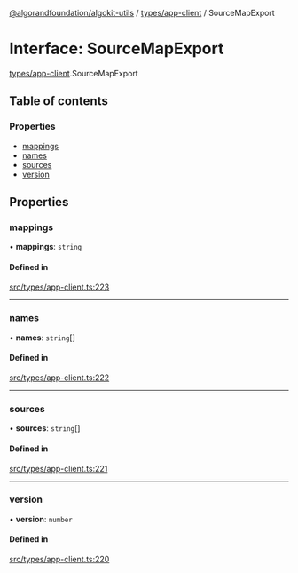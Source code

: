 [@algorandfoundation/algokit-utils](../README.md) / [types/app-client](../modules/types_app_client.md) / SourceMapExport

# Interface: SourceMapExport

[types/app-client](../modules/types_app_client.md).SourceMapExport

## Table of contents

### Properties

- [mappings](types_app_client.SourceMapExport.md#mappings)
- [names](types_app_client.SourceMapExport.md#names)
- [sources](types_app_client.SourceMapExport.md#sources)
- [version](types_app_client.SourceMapExport.md#version)

## Properties

### mappings

• **mappings**: `string`

#### Defined in

[src/types/app-client.ts:223](https://github.com/algorandfoundation/algokit-utils-ts/blob/main/src/types/app-client.ts#L223)

___

### names

• **names**: `string`[]

#### Defined in

[src/types/app-client.ts:222](https://github.com/algorandfoundation/algokit-utils-ts/blob/main/src/types/app-client.ts#L222)

___

### sources

• **sources**: `string`[]

#### Defined in

[src/types/app-client.ts:221](https://github.com/algorandfoundation/algokit-utils-ts/blob/main/src/types/app-client.ts#L221)

___

### version

• **version**: `number`

#### Defined in

[src/types/app-client.ts:220](https://github.com/algorandfoundation/algokit-utils-ts/blob/main/src/types/app-client.ts#L220)
